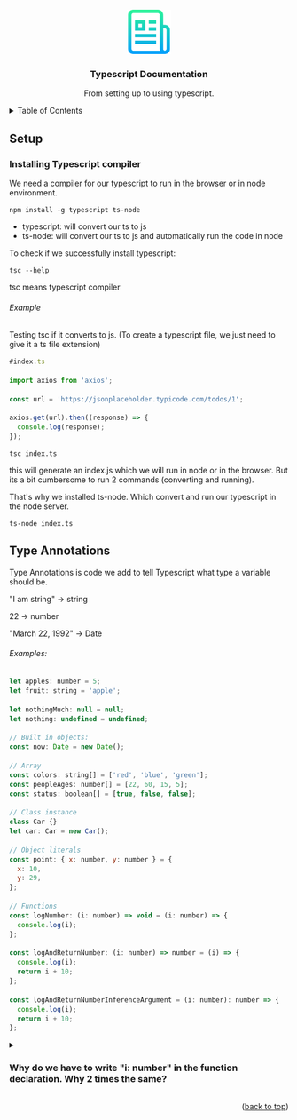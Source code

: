 <div id="top"></div>

<!-- PROJECT LOGO -->
<br />
<div align="center">
  <a href="https://github.com/othneildrew/Best-README-Template">
    <img src="images/logo.png" alt="Logo" width="80" height="80">
  </a>

  <h3 align="center">Typescript Documentation</h3>

  <p align="center">
    From setting up to using typescript.
  </p>
</div>

<!-- TABLE OF CONTENTS -->
<details>
  <summary>Table of Contents</summary>
  <ol>
    <li><a href="#setup">Setup</a></li>
    <li><a href="#type-annotations">Type Annotations</a></li>
  </ol>
</details>

## Setup

### Installing Typescript compiler

We need a compiler for our typescript to run in the browser or in node environment.

```
npm install -g typescript ts-node
```

- typescript: will convert our ts to js
- ts-node: will convert our ts to js and automatically run the code in node

To check if we successfully install typescript:

```
tsc --help
```

tsc means typescript compiler

###### Example

Testing tsc if it converts to js. (To create a typescript file, we just need to give it a ts file extension)

```javascript
#index.ts

import axios from 'axios';

const url = 'https://jsonplaceholder.typicode.com/todos/1';

axios.get(url).then((response) => {
  console.log(response);
});
```

```
tsc index.ts
```

this will generate an index.js which we will run in node or in the browser. But its a bit cumbersome to run 2 commands (converting and running).

That's why we installed ts-node. Which convert and run our typescript in the node server.

```
ts-node index.ts
```

## Type Annotations

Type Annotations is code we add to tell Typescript what type a variable should be.

"I am string" -> string

22 -> number

"March 22, 1992" -> Date

###### Examples:

```javascript
let apples: number = 5;
let fruit: string = 'apple';

let nothingMuch: null = null;
let nothing: undefined = undefined;

// Built in objects:
const now: Date = new Date();

// Array
const colors: string[] = ['red', 'blue', 'green'];
const peopleAges: number[] = [22, 60, 15, 5];
const status: boolean[] = [true, false, false];

// Class instance
class Car {}
let car: Car = new Car();

// Object literals
const point: { x: number, y: number } = {
  x: 10,
  y: 29,
};

// Functions
const logNumber: (i: number) => void = (i: number) => {
  console.log(i);
};

const logAndReturnNumber: (i: number) => number = (i) => {
  console.log(i);
  return i + 10;
};

const logAndReturnNumberInferenceArgument = (i: number): number => {
  console.log(i);
  return i + 10;
};
```

<details>
  <summary><h3>Why do we have to write "i: number" in the function declaration. Why 2 times the same?</h3></summary>

  <p>
    In terms of why you put "i: number" twice, it's because it's not the same i each time. The second is the actual argument or parameter to the function. The first is a type annotation of what type of argument will be passed as a parameter.
  </p>

  <p>
    For example, they could be different letters:
  </p>

```javascript
const logNumber: (z: number) => void = (i: number) => {};
```

<p>Here note that I've used z for the first one, i for the second. The first (z) is the annotation of the type; the i is the actual variable. You could leave the i without a type annotation:</p>

```javascript
const logNumber: (z: number) => void = (i) => {};
```

<p>Here the type of i will be inferred to be number. But note that you wouldn't want to do this:</p>

```javascript
const logNumber: (z) => void = (i: number) => {};
```

<p>Here I've left z without a type annotation but put back in the annotation for i. What this would do is give you a type warning saying that z is implicitly of the "any" type.</p>

<p>The same exact thing would apply if you replace my z with the i in the original example.</p>

```javascript
const logNumber: (i) => void = (i: number) => {};
```

<p>Here I replaced my z with the i and you would get that same type warning. That shows why you have two places where you type annotation with number.</p>

<p>This isn't to say you must have both. You can frame the situation where you don't have to use two:</p>

```javascript
const logNumber = (i: number): void => {};
```

<p>There, however, you are not fully annotating the function.</p>

</details>

<p align="right">(<a href="#top">back to top</a>)</p>
